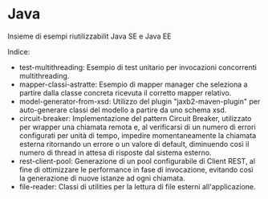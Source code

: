 # Java
Insieme di esempi riutilizzabilit Java SE e Java EE

Indice:
* test-multithreading: Esempio di test unitario per invocazioni concorrenti multithreading.
* mapper-classi-astratte: Esempio di mapper manager che seleziona a partire dalla classe concreta ricevuta il corretto mapper relativo.
* model-generator-from-xsd: Utilizzo del plugin "jaxb2-maven-plugin" per auto-generare classi del modello a partire da uno schema xsd.
* circuit-breaker: Implementazione del pattern Circuit Breaker, utilizzato per wrapper una chiamata remota e, al verificarsi di un numero di errori configurati per unità di tempo, impedire momentaneamente la chiamata esterna ritornando un errore o un valore di default, diminuendo così il numero di thread in attesa di risposte dal sistema esterno.
* rest-client-pool: Generazione di un pool configurabile di Client REST, al fine di ottimizzare le performance in fase di invocazione, evitando così la generazione di nuove istanze ad ogni chiamata.
* file-reader: Classi di utilities per la lettura di file esterni all'applicazione.